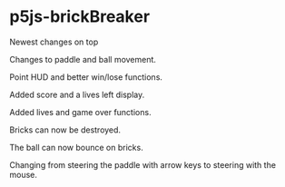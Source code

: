 # p5js-brickBreaker
Newest changes on top

Changes to paddle and ball movement.

Point HUD and better win/lose functions.

Added score and a lives left display.

Added lives and game over functions.

Bricks can now be destroyed.

The ball can now bounce on bricks.

Changing from steering the paddle with arrow keys to steering with the mouse.
